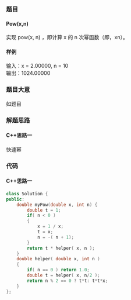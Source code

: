 ### 题目
#### Pow(x,n)
实现 pow(x, n) ，即计算 x 的 n 次幂函数（即，xn）。
#### 样例
输入：x = 2.00000, n = 10  
输出：1024.00000
### 题目大意
如题目
### 解题思路
#### C++思路一
快速幂
### 代码
#### C++思路一
```C++
class Solution {
public:
    double myPow(double x, int n) {
        double t = 1;
        if( n < 0 )
        {
            x = 1 / x;
            t = x;
            n = -( n + 1);
        }
        return t * helper( x, n );
    }
    double helper( double x, int n )
    {
        if( n == 0 ) return 1.0;
        double t = helper( x, n/2 );
        return n % 2 == 0 ? t*t: t*t*x;
    }
};
```